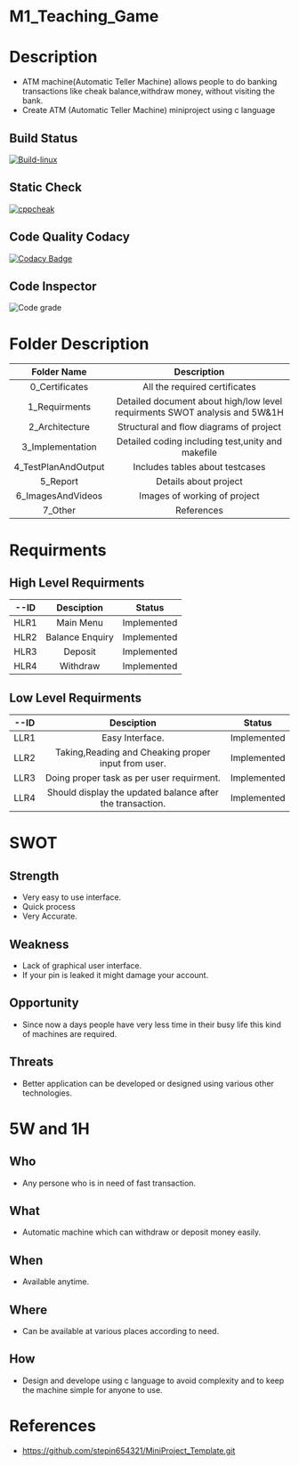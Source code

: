 # M1_Teaching_Game
# Description
 * ATM machine(Automatic Teller Machine) allows people to do banking transactions like cheak balance,withdraw money, without visiting the bank.
 * Create ATM (Automatic Teller Machine) miniproject using c language



## Build Status
[![Build-linux](https://github.com/SarangNasare/M1_ProjectGoal_Util/actions/workflows/Build-linux.yml/badge.svg)](https://github.com/SarangNasare/M1_ProjectGoal_Util/actions/workflows/Build-linux.yml)

## Static Check
[![cppcheak](https://github.com/SarangNasare/M1_ProjectGoal_Util/actions/workflows/Static-Check.yml/badge.svg)](https://github.com/SarangNasare/M1_ProjectGoal_Util/actions/workflows/Static-Check.yml)

## Code Quality Codacy
[![Codacy Badge](https://app.codacy.com/project/badge/Grade/64c0cbc8a26741f6ac81353541dfdd7f)](https://www.codacy.com/gh/SarangNasare/M1_ProjectGoal_Util/dashboard?utm_source=github.com&amp;utm_medium=referral&amp;utm_content=SarangNasare/M1_ProjectGoal_Util&amp;utm_campaign=Badge_Grade)

## Code Inspector
![Code grade](https://api.codiga.io/project/31100/score/svg)

# Folder Description
| Folder Name | Description |
|:-------:|:-----------:|
| 0_Certificates | All the required certificates | 
| 1_Requirments | Detailed document about high/low level requirments SWOT analysis and 5W&1H |
| 2_Architecture | Structural and flow diagrams of project |
| 3_Implementation | Detailed coding including test,unity and makefile |
| 4_TestPlanAndOutput | Includes tables about testcases |
| 5_Report | Details about project |
| 6_ImagesAndVideos | Images of working of project |
| 7_Other | References |
  

# Requirments
## High Level Requirments

| --ID | Desciption | Status |
|:------------:|:-----------:|:---------:|
 | HLR1 | Main Menu | Implemented |
 | HLR2 | Balance Enquiry | Implemented |
 | HLR3 | Deposit | Implemented |
 | HLR4 | Withdraw | Implemented |
    
## Low Level Requirments
  | --ID | Desciption | Status |
  |:------------:|:-----------:|:---------:|
  | LLR1 | Easy Interface. | Implemented |
  | LLR2 | Taking,Reading and Cheaking proper input from user. | Implemented |
  | LLR3 | Doing proper task as per user requirment. | Implemented |
  | LLR4 | Should display the updated balance after the transaction. | Implemented |

# SWOT
 ## Strength
  * Very easy to use interface.
  * Quick process
  * Very Accurate.

 ## Weakness
 * Lack of graphical user interface.
 * If your pin is leaked it might damage your account.

 ## Opportunity
 * Since now a days people have very less time in their busy life this kind of machines are required.

 ## Threats
 * Better application can be developed or designed using various other technologies.

# 5W and 1H
 ## Who
  * Any persone who is in need of fast transaction.

 ## What
  * Automatic machine which can withdraw or deposit money easily.

 ## When
  * Available anytime.

 ## Where 
  * Can be available at various places according to need.

 ## How
  * Design and develope using c language to avoid complexity and to keep the machine simple for anyone to use.

# References
 * https://github.com/stepin654321/MiniProject_Template.git